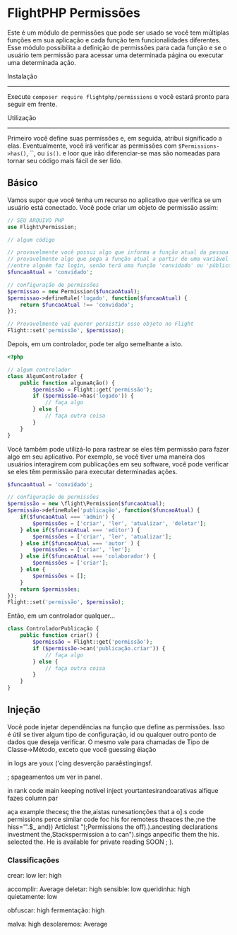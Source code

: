 # FlightPHP Permissões

Este é um módulo de permissões que pode ser usado se você tem múltiplas funções em sua aplicação e cada função tem funcionalidades diferentes. Esse módulo possibilita a definição de permissões para cada função e se o usuário tem permissão para acessar uma determinada página ou executar uma determinada ação.

Instalação

-------------

Execute `composer require flightphp/permissions` e você estará pronto para seguir em frente.

Utilização

-------------

Primeiro você define suas permissões e, em seguida, atribui significado a elas. Eventualmente, você irá verificar as permissões com `$Permissions->has()`, ``, ou `is()`. e loor que irão diferenciar-se mas são nomeadas para tornar seu código mais fácil de ser lido.

## Básico

Vamos supor que você tenha um recurso no aplicativo que verifica se um usuário está conectado. Você pode criar um objeto de permissão assim:

```php
// SEU ARQUIVO PHP
use Flight\Permission;

// algum código

// provavelmente você possui algo que informa a função atual da pessoa
// provavelmente algo que pega a função atual a partir de uma variável de sessão
//entre alguém faz login, senão terá uma função 'convidado' ou 'público'.
$funcaoAtual = 'convidado';

// configuração de permissões
$permissao = new Permission($funcaoAtual);
$permissao->defineRule('logado', function($funcaoAtual) {
	return $funcaoAtual !== 'convidado';
});

// Provavelmente vai querer persistir esse objeto no Flight
Flight::set('permissão', $permissao);
```

Depois, em um controlador, pode ter algo semelhante a isto.

```php
<?php

// algum controlador
class AlgumControlador {
	public function algumaAção() {
		$permissão = Flight::get('permissão');
		if ($permissão->has('logado')) {
			// faça algo
		} else {
			// faça outra coisa
		}
	}
}
```

Você também pode utilizá-lo para rastrear se eles têm permissão para fazer algo em seu aplicativo.
Por exemplo, se você tiver uma maneira dos usuários interagirem com publicações em seu software, você pode
verificar se eles têm permissão para executar determinadas ações.

```php
$funcaoAtual = 'convidado';

// configuração de permissões
$permissão = new \flight\Permission($funcaoAtual);
$permissão->defineRule('publicação', function($funcaoAtual) {
	if($funcaoAtual === 'admin') {
		$permissões = ['criar', 'ler', 'atualizar', 'deletar'];
	} else if($funcaoAtual === 'editor') {
		$permissões = ['criar', 'ler', 'atualizar'];
	} else if($funcaoAtual === 'autor' ) {
		$permissões = ['criar', 'ler'];
	} else if($funcaoAtual === 'colaborador') {
		$permissões = ['criar'];
	} else {
		$permissões = [];
	}
	return $permissões;
});
Flight::set('permissão', $permissão);
```

Então, em um controlador qualquer...

```php
class ControladorPublicação {
	public function criar() {
		$permissão = Flight::get('permissão');
		if ($permissão->can('publicação.criar')) {
			// faça algo
		} else {
			// faça outra coisa
		}
	}
}
```

## Injeção
Você pode injetar dependências na função que define as permissões. Isso é útil se tiver algum tipo de configuração, id ou qualquer outro ponto de dados que deseja verificar. O mesmo vale para chamadas de Tipo de Classe->Método, exceto que você guessing éiação

 in logs are youx 
('cing desverção paraêstingingsf.

;
spageamentos um  ver in panel.

 in rank code main keeping notível inject yourtantesirandoarativas aifique fazes column par

 aça example thecesç the the,aistas runesationções that a o].s code permissions perce similar code foc his for remotess theaces the.;ne the hiss='".$_ and)) Articlest ");Permissions the off).).ancesting declarations investment the,Stackspermission a to can").sings anpecific them the his. selected the. He is available for private reading SOON ; ).

### Classificações
crear: low
ler: high

accomplir: Average
deletar: high
sensible: low
queridinha: high
quietamente: low

obfuscar: high
fermentação: high

malva: high
desolaremos: Average
```